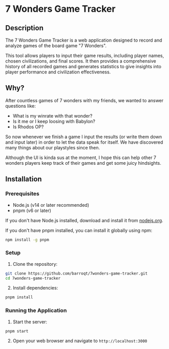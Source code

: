 # 7 Wonders Game Tracker

## Description

The 7 Wonders Game Tracker is a web application designed to record and analyze games of the board game "7 Wonders".

This tool allows players to input their game results, including player names, chosen civilizations, and final scores.
It then provides a comprehensive history of all recorded games and generates statistics to give insights into player performance and civilization effectiveness.

## Why?

After countless games of 7 wonders with my friends, we wanted to answer questions like:

- What is my winrate with that wonder?
- Is it me or I keep loosing with Babylon?
- Is Rhodos OP?

So now whenever we finish a game I input the results (or write them down and input later) in order to let the data speak for itself.
We have discovered many things about our playstyles since then.

Although the UI is kinda sus at the moment, I hope this can help other 7 wonders players keep track of their games and get some juicy hindsights.

## Installation

### Prerequisites

- Node.js (v14 or later recommended)
- pnpm (v6 or later)

If you don't have Node.js installed, download and install it from [nodejs.org](https://nodejs.org/).

If you don't have pnpm installed, you can install it globally using npm:

```bash
npm install -g pnpm
```

### Setup

1. Clone the repository:

```bash
git clone https://github.com/barroqt/7wonders-game-tracker.git
cd 7wonders-game-tracker
```

2. Install dependencies:

```bash
pnpm install
```

### Running the Application

1. Start the server:

```bash
pnpm start
```

2. Open your web browser and navigate to `http://localhost:3000`
